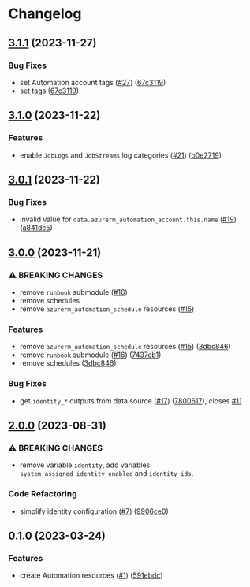 # Changelog

## [3.1.1](https://github.com/equinor/terraform-azurerm-automation/compare/v3.1.0...v3.1.1) (2023-11-27)


### Bug Fixes

* set Automation account tags ([#27](https://github.com/equinor/terraform-azurerm-automation/issues/27)) ([67c3119](https://github.com/equinor/terraform-azurerm-automation/commit/67c31191b617aabe176e0e28d7a143ad9d7e60fb))
* set tags ([67c3119](https://github.com/equinor/terraform-azurerm-automation/commit/67c31191b617aabe176e0e28d7a143ad9d7e60fb))

## [3.1.0](https://github.com/equinor/terraform-azurerm-automation/compare/v3.0.1...v3.1.0) (2023-11-22)


### Features

* enable `JobLogs` and `JobStreams` log categories ([#21](https://github.com/equinor/terraform-azurerm-automation/issues/21)) ([b0e2719](https://github.com/equinor/terraform-azurerm-automation/commit/b0e271991c30a20c86895901530f08db3861e129))

## [3.0.1](https://github.com/equinor/terraform-azurerm-automation/compare/v3.0.0...v3.0.1) (2023-11-22)


### Bug Fixes

* invalid value for `data.azurerm_automation_account.this.name` ([#19](https://github.com/equinor/terraform-azurerm-automation/issues/19)) ([a841dc5](https://github.com/equinor/terraform-azurerm-automation/commit/a841dc5ddcb23e46930d4958dcd8e0e1cb08f379))

## [3.0.0](https://github.com/equinor/terraform-azurerm-automation/compare/v2.0.0...v3.0.0) (2023-11-21)


### ⚠ BREAKING CHANGES

* remove `runbook` submodule ([#16](https://github.com/equinor/terraform-azurerm-automation/issues/16))
* remove schedules
* remove `azurerm_automation_schedule` resources ([#15](https://github.com/equinor/terraform-azurerm-automation/issues/15))

### Features

* remove `azurerm_automation_schedule` resources ([#15](https://github.com/equinor/terraform-azurerm-automation/issues/15)) ([3dbc846](https://github.com/equinor/terraform-azurerm-automation/commit/3dbc846633617f919c1351a4765ff97128cef6cf))
* remove `runbook` submodule ([#16](https://github.com/equinor/terraform-azurerm-automation/issues/16)) ([7437eb1](https://github.com/equinor/terraform-azurerm-automation/commit/7437eb175b2ca025aead9bbbca5e457ea45dbbc2))
* remove schedules ([3dbc846](https://github.com/equinor/terraform-azurerm-automation/commit/3dbc846633617f919c1351a4765ff97128cef6cf))


### Bug Fixes

* get `identity_*` outputs from data source ([#17](https://github.com/equinor/terraform-azurerm-automation/issues/17)) ([7800617](https://github.com/equinor/terraform-azurerm-automation/commit/7800617a617eb9dd579009695f6ae1f6225931b9)), closes [#11](https://github.com/equinor/terraform-azurerm-automation/issues/11)

## [2.0.0](https://github.com/equinor/terraform-azurerm-automation/compare/v1.0.0...v2.0.0) (2023-08-31)


### ⚠ BREAKING CHANGES

* remove variable `identity`, add variables `system_assigned_identity_enabled` and `identity_ids`.

### Code Refactoring

* simplify identity configuration ([#7](https://github.com/equinor/terraform-azurerm-automation/issues/7)) ([9906ce0](https://github.com/equinor/terraform-azurerm-automation/commit/9906ce0919d7a7b192d82ff3db31d3cded5397ba))

## 0.1.0 (2023-03-24)


### Features

* create Automation resources ([#1](https://github.com/equinor/terraform-azurerm-automation/issues/1)) ([591ebdc](https://github.com/equinor/terraform-azurerm-automation/commit/591ebdca7a0f09276cd7a1e8c6a68835ef3ca028))
